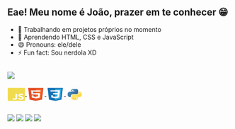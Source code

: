 ## Eae! Meu nome é João, prazer em te conhecer 😁

- 🔭 Trabalhando em projetos próprios no momento
- 🌱 Aprendendo HTML, CSS e JavaScript
- 😄 Pronouns: ele/dele
- ⚡ Fun fact: Sou nerdola XD

##

<div>
  <a href="https://beacons.ai/eonegus](https://www.linkedin.com/in/](https://www.linkedin.com/in/jo%C3%A3o-victor-de-oliveira-695758242/">
  <img height="180em" src="https://github-readme-stats.vercel.app/api?username=eonegus&show_icons=true&theme=github_dark&include_all_commits=true&count_private=true"/>
  
<div style="display: inline_block"><br>
  <img align="center" alt="Js" height="30" width="40" src="https://raw.githubusercontent.com/devicons/devicon/master/icons/javascript/javascript-plain.svg">
  <img align="center" alt="HTML" height="30" width="40" src="https://raw.githubusercontent.com/devicons/devicon/master/icons/html5/html5-original.svg">
  <img align="center" alt="CSS" height="30" width="40" src="https://raw.githubusercontent.com/devicons/devicon/master/icons/css3/css3-original.svg">
  <img align="center" alt="Python" height="30" width="40" src="https://raw.githubusercontent.com/devicons/devicon/master/icons/python/python-original.svg">
  </div>
  
##
  
  <div> 
  <a href="https://instagram.com/eonegus" target="_blank"><img src="https://img.shields.io/badge/-Instagram-%23E4405F?style=for-the-badge&logo=instagram&logoColor=white" target="_blank"></a>
 <a href="https://discord.gg/" target="_blank"><img src="https://img.shields.io/badge/Discord-7289DA?style=for-the-badge&logo=discord&logoColor=white" target="_blank"></a> 
  <a href = "mailto:jon.nigg2004@outlook.com"><img src="https://img.shields.io/badge/-Gmail-%23333?style=for-the-badge&logo=gmail&logoColor=white" target="_blank"></a>
  <a href="https://www.linkedin.com/in/](https://www.linkedin.com/in/jo%C3%A3o-victor-de-oliveira-695758242/" target="_blank"><img src="https://img.shields.io/badge/-LinkedIn-%230077B5?style=for-the-badge&logo=linkedin&logoColor=white"  target="_blank"></a> 
</div>
